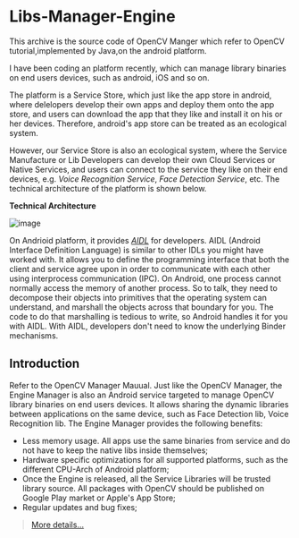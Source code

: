 Libs-Manager-Engine
===
This archive is the source code of OpenCV Manger which refer to OpenCV tutorial,implemented by Java,on the android platform.

I have been coding an platform recently, which can manage library binaries on end users devices, such as android, iOS and so on.

The platform is a Service Store, which just like the app store in android, where delelopers develop their own apps and deploy them onto the app store, and users can download the app that they like and install it on his or her devices. Therefore, android's app store can be treated as an ecological system.

However, our Service Store is also an ecological system, where the Service Manufacture or Lib Developers can develop their own Cloud Services or Native Services, and users can connect to the service they like on their end devices, e.g. *Voice Recognition Service*, *Face Detection Service*, etc. The technical architecture of the platform is shown below.

**Technical Architecture**

![image](https://github.com/lijiansong/OpenCV-Manager-Engine/blob/master/screenshot/arch.png)

On Andrioid platform, it provides [*AIDL*](https://developer.android.com/guide/components/aidl.html) for developers. AIDL (Android Interface Definition Language) is similar to other IDLs you might have worked with. It allows you to define the programming interface that both the client and service agree upon in order to communicate with each other using interprocess communication (IPC). On Android, one process cannot normally access the memory of another process. So to talk, they need to decompose their objects into primitives that the operating system can understand, and marshall the objects across that boundary for you. The code to do that marshalling is tedious to write, so Android handles it for you with AIDL. With AIDL, developers don't need to know the underlying Binder mechanisms.

Introduction
---
Refer to the OpenCV Manager Mauual.
Just like the OpenCV Manager, the Engine Manager is also an Android service targeted to manage OpenCV library binaries on end users devices. It allows sharing the dynamic libraries between applications on the same device, such as Face Detection lib, Voice Recognition lib. The Engine Manager provides the following benefits:
- Less memory usage. All apps use the same binaries from service and do not have to keep the native libs inside themselves;
- Hardware specific optimizations for all supported platforms, such as the different CPU-Arch of Android platform;
- Once the Engine is released, all the Service Libraries will be trusted library source. All packages with OpenCV should be published on Google Play market or Apple's App Store;
- Regular updates and bug fixes;

> [More details...](https://github.com/lijiansong/Libs-Manager-Engine/blob/master/engine/README.md)



